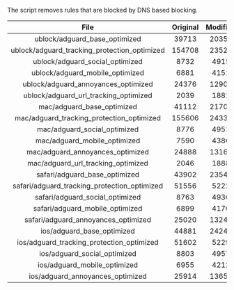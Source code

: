 The script removes rules that are blocked by DNS based blocking.


| File | Original | Modified |
|:----:|:-----:|:-----:|
| ublock/adguard_base_optimized | 39713 | 20351 |
| ublock/adguard_tracking_protection_optimized | 154708 | 23524 |
| ublock/adguard_social_optimized | 8732 | 4915 |
| ublock/adguard_mobile_optimized | 6881 | 4151 |
| ublock/adguard_annoyances_optimized | 24376 | 12908 |
| ublock/adguard_url_tracking_optimized | 2039 | 1881 |
| mac/adguard_base_optimized | 41112 | 21703 |
| mac/adguard_tracking_protection_optimized | 155606 | 24332 |
| mac/adguard_social_optimized | 8776 | 4951 |
| mac/adguard_mobile_optimized | 7590 | 4386 |
| mac/adguard_annoyances_optimized | 24888 | 13169 |
| mac/adguard_url_tracking_optimized | 2046 | 1888 |
| safari/adguard_base_optimized | 43902 | 23547 |
| safari/adguard_tracking_protection_optimized | 51556 | 5222 |
| safari/adguard_social_optimized | 8763 | 4936 |
| safari/adguard_mobile_optimized | 6899 | 4170 |
| safari/adguard_annoyances_optimized | 25020 | 13247 |
| ios/adguard_base_optimized | 44881 | 24249 |
| ios/adguard_tracking_protection_optimized | 51602 | 5229 |
| ios/adguard_social_optimized | 8803 | 4957 |
| ios/adguard_mobile_optimized | 6955 | 4212 |
| ios/adguard_annoyances_optimized | 25914 | 13656 |